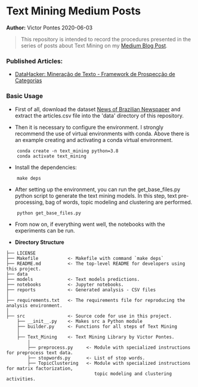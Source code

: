 # **Text Mining Medium Posts**

**Author:** Victor Pontes 2020-06-03

> This repository is intended to record the procedures presented in the series of posts about Text Mining on my [Medium Blog Post](https://medium.com/@victoraleff).

### Published Articles:
+ [DataHacker: Mineração de Texto - Framework de Prospecção de Categorias](https://medium.com/data-hackers/minera%C3%A7%C3%A3o-de-texto-framework-de-prospec%C3%A7%C3%A3o-de-categorias-75d2bce5750f)

### **Basic Usage**

+ First of all, download the dataset [News of Brazilian Newspaper](https://www.kaggle.com/marlesson/news-of-the-site-folhauol?select=articles.csv) and extract the articles.csv file into the 'data' directory of this repository.

+ Then it is necessary to configure the environment. I strongly recommend the use of virtual environments with conda. 
Above there is an example creating and activating a conda virtual environment.

```
	conda create -n text_mining python=3.8
	conda activate text_mining
```

+ Install the dependencies:

```
	make deps
```
+ After setting up the environment, you can run the get_base_files.py python script to generate the text mining models. In this step, text pre-processing, bag of words, topic modeling and clustering are performed.

```
	python get_base_files.py
```

+ From now on, if everything went well, the notebooks with the experiments can be run.


+ **Directory Structure**
```
├── LICENSE
├── Makefile           <- Makefile with command `make deps`
├── README.md          <- The top-level README for developers using this project.
├── data
├── models             <- Text models predictions.
├── notebooks          <- Jupyter notebooks.
├── reports            <- Generated analysis - CSV files
│
├── requirements.txt   <- The requirements file for reproducing the analysis environment.
│
├── src                <- Source code for use in this project.
    ├── __init__.py    <- Makes src a Python module
    ├── builder.py     <- Functions for all steps of Text Mining 
    │
    ├── Text_Mining    <- Text Mining Library by Victor Pontes.
        │                 
        ├── preprocess.py     <- Module with specialized instructions for preprocess text data.
        ├── stopwords.py      <- List of stop words.
        ├── TopicClustering   <- Module with specialized instructions for matrix factorization,
								 topic modeling and clustering activities.
```

